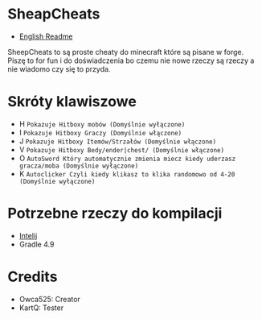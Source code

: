 # SheapCheats
- [English Readme](README.md)

SheepCheats to są proste cheaty do minecraft które są pisane w forge. Piszę to for fun i do doświadczenia bo czemu nie nowe rzeczy są rzeczy a nie wiadomo czy się to przyda.

# Skróty klawiszowe
- H `Pokazuje Hitboxy mobów (Domyślnie wyłączone)`
- I `Pokazuje Hitboxy Graczy (Domyślnie włączone)`
- J `Pokazuje Hitboxy Itemów/Strzałów (Domyślnie włączone)`
- V `Pokazuje Hitboxy Bedy/ender|chest/ (Domyślnie włączone)`
- O `AutoSword Który automatycznie zmienia miecz kiedy uderzasz gracza/moba (Domyślnie wyłączone)`
- K `Autoclicker Czyli kiedy klikasz to klika randomowo od 4-20 (Domyślnie wyłączone)`

# Potrzebne rzeczy do kompilacji 
- [Intelij](https://www.jetbrains.com/idea/)
- Gradle 4.9

# Credits 
- Owca525: Creator
- KartQ: Tester
